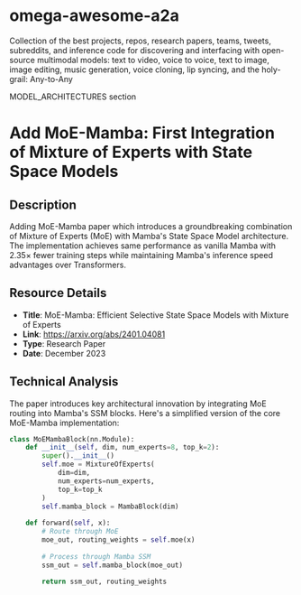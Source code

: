 # omega-awesome-a2a
Collection of the best projects, repos, research papers, teams, tweets, subreddits, and inference code for discovering and interfacing with open-source multimodal models: text to video, voice to voice, text to image, image editing, music generation, voice cloning, lip syncing, and the holy-grail: Any-to-Any

MODEL_ARCHITECTURES section
# Add MoE-Mamba: First Integration of Mixture of Experts with State Space Models

## Description
Adding MoE-Mamba paper which introduces a groundbreaking combination of Mixture of Experts (MoE) with Mamba's State Space Model architecture. The implementation achieves same performance as vanilla Mamba with 2.35× fewer training steps while maintaining Mamba's inference speed advantages over Transformers.

## Resource Details
- **Title**: MoE-Mamba: Efficient Selective State Space Models with Mixture of Experts
- **Link**: https://arxiv.org/abs/2401.04081
- **Type**: Research Paper
- **Date**: December 2023

## Technical Analysis
The paper introduces key architectural innovation by integrating MoE routing into Mamba's SSM blocks. Here's a simplified version of the core MoE-Mamba implementation:

```python
class MoEMambaBlock(nn.Module):
    def __init__(self, dim, num_experts=8, top_k=2):
        super().__init__()
        self.moe = MixtureOfExperts(
            dim=dim,
            num_experts=num_experts,
            top_k=top_k
        )
        self.mamba_block = MambaBlock(dim)
        
    def forward(self, x):
        # Route through MoE
        moe_out, routing_weights = self.moe(x)
        
        # Process through Mamba SSM
        ssm_out = self.mamba_block(moe_out)
        
        return ssm_out, routing_weights
